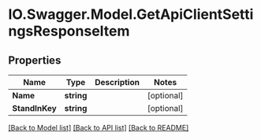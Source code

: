 # IO.Swagger.Model.GetApiClientSettingsResponseItem
## Properties

Name | Type | Description | Notes
------------ | ------------- | ------------- | -------------
**Name** | **string** |  | [optional] 
**StandInKey** | **string** |  | [optional] 

[[Back to Model list]](../README.md#documentation-for-models) [[Back to API list]](../README.md#documentation-for-api-endpoints) [[Back to README]](../README.md)

